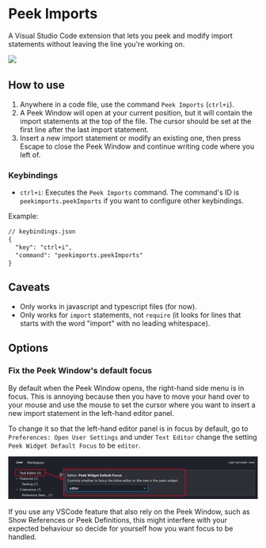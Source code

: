 # Peek Imports

A Visual Studio Code extension that lets you peek and modify import statements without leaving the line you're working on.

![](./docs/images/howItWorks.gif)

## How to use

1. Anywhere in a code file, use the command `Peek Imports` (`ctrl+i`).
2. A Peek Window will open at your current position, but it will contain the import statements at the top of the file. The cursor should be set at the first line after the last import statement.
3. Insert a new import statement or modify an existing one, then press Escape to close the Peek Window and continue writing code where you left of.

### Keybindings

- `ctrl+i`: Executes the `Peek Imports` command. The command's ID is `peekimports.peekImports` if you want to configure other keybindings.

Example:

```
// keybindings.json
{
  "key": "ctrl+i",
  "command": "peekimports.peekImports"
}
```

## Caveats

- Only works in javascript and typescript files (for now).
- Only works for `import` statements, not `require` (it looks for lines that starts with the word "import" with no leading whitespace).

## Options

### Fix the Peek Window's default focus

By default when the Peek Window opens, the right-hand side menu is in focus. This is annoying because then you have to move your hand over to your mouse and use the mouse to set the cursor where you want to insert a new import statement in the left-hand editor panel.

To change it so that the left-hand editor panel is in focus by default, go to `Preferences: Open User Settings` and under `Text Editor` change the setting `Peek Widget Default Focus` to be `editor`.

![](./docs/images/howToChangePeekWindowFocus.png)

If you use any VSCode feature that also rely on the Peek Window, such as Show References or Peek Definitions, this might interfere with your expected behaviour so decide for yourself how you want focus to be handled.
